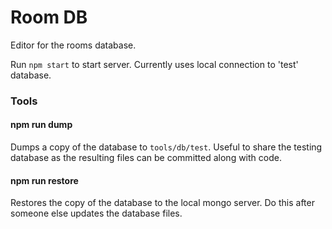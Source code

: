 # Room DB
Editor for the rooms database.

Run ```npm start``` to start server. Currently uses local connection to 'test' database.

### Tools
#### npm run dump
Dumps a copy of the database to ```tools/db/test```. Useful to share the testing database as the resulting files can be committed along with code.

#### npm run restore
Restores the copy of the database to the local mongo server. Do this after someone else updates the database files.
